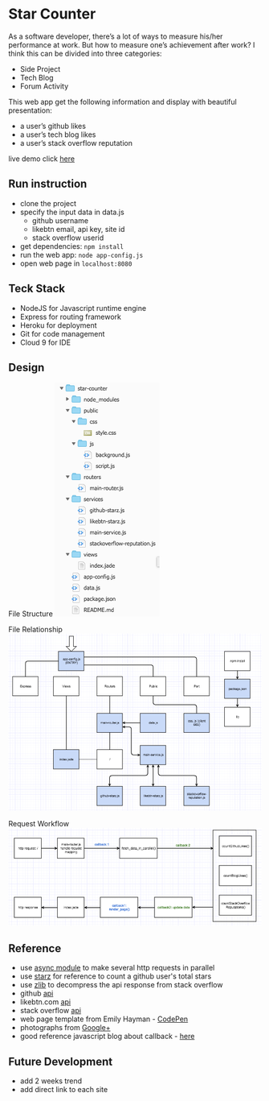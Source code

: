 # Star Counter

As a software developer, there’s a lot of ways to measure his/her performance at work. But how to measure one’s achievement after work? I think this can be divided into three categories:

- Side Project
- Tech Blog
- Forum Activity

This web app get the following information and display with beautiful presentation:

- a user’s github likes
- a user’s tech blog likes
- a user’s stack overflow reputation

live demo click [here](https://max-star-counter.herokuapp.com)

## Run instruction

- clone the project
- specify the input data in data.js
  - github username
  - likebtn email, api key, site id
  - stack overflow userid
- get dependencies: `npm install`
- run the web app: `node app-config.js`
- open web page in `localhost:8080`

## Teck Stack

- NodeJS for Javascript runtime engine
- Express for routing framework
- Heroku for deployment
- Git for code management
- Cloud 9 for IDE

## Design

File Structure
![star-counter-file-structrue](img/star-counter-file-structrue.png)

File Relationship
![star-counter-file-relationship](img/star-counter-file-relationship.png)

Request Workflow
![star-counter-workflow](img/star-counter-workflow.png)

## Reference

- use [async module](http://caolan.github.io/async/docs.html) to make several http requests in parallel
- use [starz](https://github.com/yyx990803/starz/blob/master/starz.js) for reference to count a github user's total stars
- use [zlib](https://nodejs.org/api/zlib.html) to decompress the api response from stack overflow
- github [api](https://developer.github.com/v3)
- likebtn.com [api](https://likebtn.com/en/like-button-statistics-api#api-stats)
- stack overflow [api](https://api.stackexchange.com/docs)
- web page template from Emily Hayman - [CodePen](https://codepen.io/eehayman/pen/qdGZJr)
- photographs from [Google+](https://plus.google.com/featuredphotos)
- good reference javascript blog about callback - [here](http://javascriptissexy.com/understand-javascript-callback-functions-and-use-them)

## Future Development

- add 2 weeks trend
- add direct link to each site
